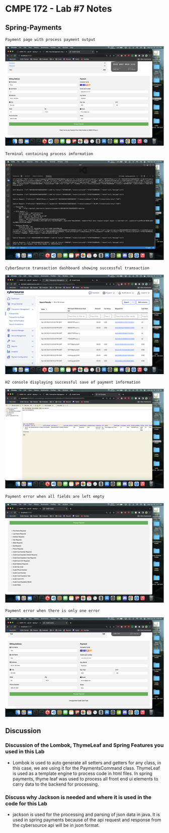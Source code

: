 # CMPE 172 - Lab #7 Notes

## Spring-Payments

    Payment page with process payment output

![payment](./images/payment.png)

    Terminal containing process imformation

![terminal](./images/terminal.png)

    CyberSource transaction dashboard showing successful transaction

![cybersource](./images/cybersource.png)

    H2 console displaying successful save of payment information

![h2](./images/h2.png)

    Payment error when all fields are left empty

![all](./images/all.png)

    Payment error when there is only one error

![one](./images/one.png)

## Discussion

### Discussion of the Lombok, ThymeLeaf and Spring Features you used in this Lab

- Lombok is used to auto generate all setters and getters for any class, in this case, we are using it for the PaymentsCommand class. ThymeLeaf is used as a template engine to process code in html files. In spring payments, thyme leaf was used to process all front end ui elements to carry data to the backend for processing.

### Discuss why Jackson is needed and where it is used in the code for this Lab

- jackson is used for the processing and parsing of json data in java. It is used in spring payments because of the api request and response from the cybersource api will be in json format.
